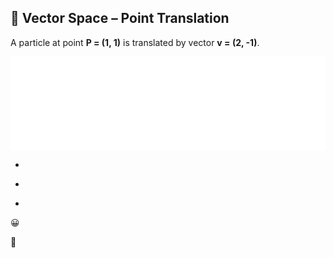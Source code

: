 ## 🧮 Vector Space – Point Translation

A particle at point **P = (1, 1)** is translated by vector **v = (2, -1)**.

<iframe src="Excercise/Vector_Spaces_1.html" 
    width="100%" 
    style="border:none;"></iframe>

*

-

+


😀

🤬
